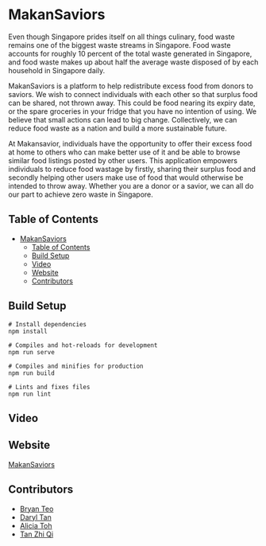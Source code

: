 # MakanSaviors

Even though Singapore prides itself on all things culinary, food waste remains one of the biggest waste streams in Singapore. Food waste accounts for roughly 10 percent of the total waste generated in Singapore, and food waste makes up about half the average waste disposed of by each household in Singapore daily.

MakanSaviors is a platform to help redistribute excess food from donors to saviors. We wish to connect individuals with each other so that surplus food can be shared, not thrown away. This could be food nearing its expiry date, or the spare groceries in your fridge that you have no intention of using. We believe that small actions can lead to big change. Collectively, we can reduce food waste as a nation and build a more sustainable future.

At Makansavior, individuals have the opportunity to offer their excess food at home to others who can make better use of it and be able to browse similar food listings posted by other users. This application empowers individuals to reduce food wastage by firstly, sharing their surplus food and secondly helping other users make use of food that would otherwise be intended to throw away. Whether you are a donor or a savior, we can all do our part to achieve zero waste in Singapore.

## Table of Contents

- [MakanSaviors](#makansaviors)
  - [Table of Contents](#table-of-contents)
  - [Build Setup](#build-setup)
  - [Video](#video)
  - [Website](#website)
  - [Contributors](#contributors)

## Build Setup

```
# Install dependencies
npm install

# Compiles and hot-reloads for development
npm run serve

# Compiles and minifies for production
npm run build

# Lints and fixes files
npm run lint
```

## Video

## Website

[MakanSaviors](makansaviors.web.app)

## Contributors

- [Bryan Teo](https://github.com/bteo98)
- [Daryl Tan](https://github.com/daryl-tan)
- [Alicia Toh](https://github.com/xxalicia)
- [Tan Zhi Qi](https://github.com/zhiqitan)
